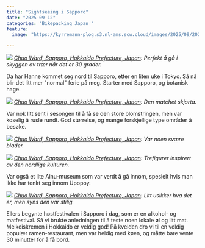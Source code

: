 ```yaml
---
title: "Sightseeing i Sapporo"
date: "2025-09-12"
categories: "Bikepacking Japan "
feature:
  image: "https://kyrremann-plog.s3.nl-ams.scw.cloud/images/2025/09/20250912_112141.jpg"

---
```



![](https://kyrremann-plog.s3.nl-ams.scw.cloud/images/2025/09/20250912_112141.jpg)
*[Chuo Ward, Sapporo, Hokkaido Prefecture, Japan](https://www.google.com/maps/place/43.06458239972222,141.3417856): Perfekt å gå i skyggen av trær når det er 30 grader.*

Da har Hanne kommet seg nord til Sapporo, etter en liten uke i Tokyo. Så nå blir det litt mer "normal" ferie på meg. Starter med Sapporo, og botanisk hage.


![](https://kyrremann-plog.s3.nl-ams.scw.cloud/images/2025/09/20250912_112255.jpg)
*[Chuo Ward, Sapporo, Hokkaido Prefecture, Japan](https://www.google.com/maps/place/43.064063999999995,141.34175999972223): Den matchet skjorta.*

Var nok litt sent i sesongen til å få se den store blomstringen, men var koselig å rusle rundt. God størrelse, og mange forskjellige type områder å besøke.


![](https://kyrremann-plog.s3.nl-ams.scw.cloud/images/2025/09/20250912_114156.jpg)
*[Chuo Ward, Sapporo, Hokkaido Prefecture, Japan](https://www.google.com/maps/place/43.06392,141.34301429972223): Var noen svære blader.*


![](https://kyrremann-plog.s3.nl-ams.scw.cloud/images/2025/09/20250912_140817.jpg)
*[Chuo Ward, Sapporo, Hokkaido Prefecture, Japan](https://www.google.com/maps/place/43.06423509972222,141.3489423): Trefigurer inspirert av den nordlige kulturen.*

Var også et lite Ainu-museum som var verdt å gå innom, spesielt hvis man ikke har tenkt seg innom Upopoy. 


![](https://kyrremann-plog.s3.nl-ams.scw.cloud/images/2025/09/20250912_170646.jpg)
*[Chuo Ward, Sapporo, Hokkaido Prefecture, Japan](https://www.google.com/maps/place/43.06502079972222,141.35098879999998): Litt usikker hva det er, men syns den var stilig.*

Ellers begynte høstfestivalen i Sapporo i dag, som er en alkohol- og matfestival. Så vi brukte anledningen til å teste noen lokale øl og litt mat. Melkeiskremen i Hokkaido er veldig god! På kvelden dro vi til en veldig populær ramen-restaurant, men var heldig med køen, og måtte bare vente 30 minutter for å få bord.